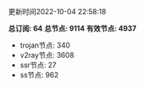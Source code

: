 更新时间2022-10-04 22:58:18

**总订阅: 64**
**总节点: 9114**
**有效节点: 4937**
- trojan节点: 340
- v2ray节点: 3608
- ssr节点: 27
- ss节点: 962

